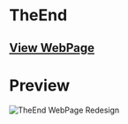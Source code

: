 # TheEnd
## [View WebPage](https://becod.github.io/TheEnd)

# Preview
![TheEnd WebPage Redesign](https://becod.github.io/TheEnd/img/Web-Share-theend.png)
